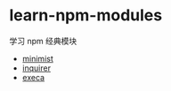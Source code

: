 # learn-npm-modules

学习 npm 经典模块

- [minimist](./minimist)
- [inquirer](./inquirer)
- [execa](./execa)
